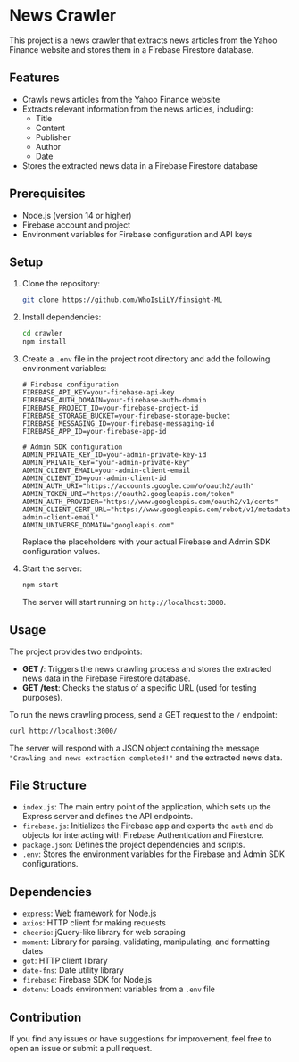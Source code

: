 # News Crawler

This project is a news crawler that extracts news articles from the Yahoo Finance website and stores them in a Firebase Firestore database.

## Features

- Crawls news articles from the Yahoo Finance website
- Extracts relevant information from the news articles, including:
  - Title
  - Content
  - Publisher
  - Author
  - Date
- Stores the extracted news data in a Firebase Firestore database

## Prerequisites

- Node.js (version 14 or higher)
- Firebase account and project
- Environment variables for Firebase configuration and API keys

## Setup

1. Clone the repository:

   ```bash
   git clone https://github.com/WhoIsLiLY/finsight-ML
   ```

2. Install dependencies:

   ```bash
   cd crawler
   npm install
   ```

3. Create a `.env` file in the project root directory and add the following environment variables:

   ```env
   # Firebase configuration
   FIREBASE_API_KEY=your-firebase-api-key
   FIREBASE_AUTH_DOMAIN=your-firebase-auth-domain
   FIREBASE_PROJECT_ID=your-firebase-project-id
   FIREBASE_STORAGE_BUCKET=your-firebase-storage-bucket
   FIREBASE_MESSAGING_ID=your-firebase-messaging-id
   FIREBASE_APP_ID=your-firebase-app-id

   # Admin SDK configuration
   ADMIN_PRIVATE_KEY_ID=your-admin-private-key-id
   ADMIN_PRIVATE_KEY="your-admin-private-key"
   ADMIN_CLIENT_EMAIL=your-admin-client-email
   ADMIN_CLIENT_ID=your-admin-client-id
   ADMIN_AUTH_URI="https://accounts.google.com/o/oauth2/auth"
   ADMIN_TOKEN_URI="https://oauth2.googleapis.com/token"
   ADMIN_AUTH_PROVIDER="https://www.googleapis.com/oauth2/v1/certs"
   ADMIN_CLIENT_CERT_URL="https://www.googleapis.com/robot/v1/metadata/x509/your-admin-client-email"
   ADMIN_UNIVERSE_DOMAIN="googleapis.com"
   ```

   Replace the placeholders with your actual Firebase and Admin SDK configuration values.

4. Start the server:

   ```bash
   npm start
   ```

   The server will start running on `http://localhost:3000`.

## Usage

The project provides two endpoints:

- **GET /**: Triggers the news crawling process and stores the extracted news data in the Firebase Firestore database.
- **GET /test**: Checks the status of a specific URL (used for testing purposes).

To run the news crawling process, send a GET request to the `/` endpoint:

```bash
curl http://localhost:3000/
```

The server will respond with a JSON object containing the message `"Crawling and news extraction completed!"` and the extracted news data.

## File Structure

- `index.js`: The main entry point of the application, which sets up the Express server and defines the API endpoints.
- `firebase.js`: Initializes the Firebase app and exports the `auth` and `db` objects for interacting with Firebase Authentication and Firestore.
- `package.json`: Defines the project dependencies and scripts.
- `.env`: Stores the environment variables for the Firebase and Admin SDK configurations.

## Dependencies

- `express`: Web framework for Node.js
- `axios`: HTTP client for making requests
- `cheerio`: jQuery-like library for web scraping
- `moment`: Library for parsing, validating, manipulating, and formatting dates
- `got`: HTTP client library
- `date-fns`: Date utility library
- `firebase`: Firebase SDK for Node.js
- `dotenv`: Loads environment variables from a `.env` file

## Contribution

If you find any issues or have suggestions for improvement, feel free to open an issue or submit a pull request.